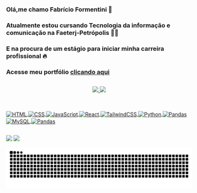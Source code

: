 ### Olá,me chamo Fabrício Formentini 👋
### Atualmente estou cursando Tecnologia da informação e comunicação na Faeterj-Petrópolis 👨‍🎓
### E na procura de um estágio para iniciar minha carreira profissional 🔥
### Acesse meu portfólio <a href="https://formentiniportfolio.netlify.app/" target ="_blank">clicando aqui</a>

## 

<div align="center">
  <a href="https://github.com/fformentini">
  <img height="180em" src="https://github-readme-stats.vercel.app/api?username=fformentini&show_icons=true&theme=dracula&include_all_commits=true&count_private=true"/>
  <img height="180em" src="https://github-readme-stats.vercel.app/api/top-langs/?username=fformentini&layout=compact&langs_count=7&theme=dracula"/>
</div>

##

<div style="display: inline_block"><br>
  <img align="center" alt="HTML" height="60" width="110" src="https://cdn.jsdelivr.net/gh/devicons/devicon@latest/icons/html5/html5-original-wordmark.svg">
  <img align="center" alt="CSS" height="60" width="110" src="https://cdn.jsdelivr.net/gh/devicons/devicon@latest/icons/css3/css3-original-wordmark.svg">
  <img align="center" alt="JavaScript" height="60" width="110" src="https://cdn.jsdelivr.net/gh/devicons/devicon@latest/icons/javascript/javascript-original.svg">
  <img align="center" alt="React" height="60" width="110" src="https://cdn.jsdelivr.net/gh/devicons/devicon@latest/icons/react/react-original.svg" >       
  <img align="center" alt="TailwindCSS" height="60" width="110" src="https://cdn.jsdelivr.net/gh/devicons/devicon@latest/icons/tailwindcss/tailwindcss-original-wordmark.svg">
  <img align="center" alt="Python" height="60" width="110" src="https://cdn.jsdelivr.net/gh/devicons/devicon/icons/python/python-original-wordmark.svg" >
  <img align="center" alt="Pandas" height="60" width="110" src="https://cdn.jsdelivr.net/gh/devicons/devicon/icons/pandas/pandas-original-wordmark.svg">
  <img align="center" alt="MySQL" height="60" width="110" src="https://cdn.jsdelivr.net/gh/devicons/devicon@latest/icons/mysql/mysql-plain-wordmark.svg">
  <img align="center" alt="Pandas" height="60" width="110" src="https://cdn.jsdelivr.net/gh/devicons/devicon@latest/icons/git/git-original-wordmark.svg">
    
</div>

##

<div> 
  <a href="https://www.instagram.com/formentinii/?hl=pt-br" target="_blank"><img src="https://img.shields.io/badge/Instagram-E4405F?style=for-the-badge&logo=instagram&logoColor=white" target="_blank"></a>
  <a href="https://www.linkedin.com/in/fformentini/" target="_blank"><img src="https://img.shields.io/badge/LinkedIn-0077B5?style=for-the-badge&logo=linkedin&logoColor=white" target="_blank"></a>
  
![Snake animation](https://raw.githubusercontent.com/fabriciohof/fabriciohof/output/github-contribution-grid-snake.svg)


  
</div>
  
